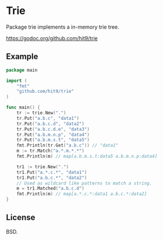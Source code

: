 Trie
====

Package trie implements a in-memory trie tree.

https://godoc.org/github.com/hit9/trie

Example
-------

```go
package main

import (
	"fmt"
	"github.com/hit9/trie"
)

func main() {
	tr := trie.New(".")
	tr.Put("a.b.c", "data1")
	tr.Put("a.b.c.d", "data2")
	tr.Put("a.b.c.d.e", "data3")
	tr.Put("a.b.m.n.p", "data4")
	tr.Put("a.b.m.s.t", "data5")
	fmt.Println(tr.Get("a.b.c")) // "data1"
	m := tr.Match("a.*.m.*.*")
	fmt.Println(m) // map[a.b.m.s.t:data5 a.b.m.n.p:data4]

	tr1 := trie.New(".")
	tr1.Put("a.*.c.*", "data1")
	tr1.Put("a.b.c.*", "data2")
	// Used as wildcard like patterns to match a string.
	m = tr1.Matched("a.b.c.d")
	fmt.Println(m) // map[a.*.c.*:data1 a.b.c.*:data2]
}
```



License
-------

BSD.
